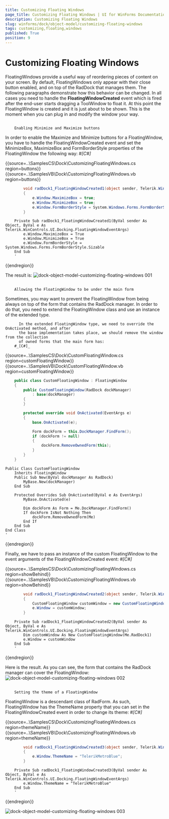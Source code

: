 ```yaml
---
title: Customizing Floating Windows
page_title: Customizing Floating Windows | UI for WinForms Documentation
description: Customizing Floating Windows
slug: winforms/dock/object-model/customizing-floating-windows
tags: customizing,floating,windows
published: True
position: 9
---
```


# Customizing Floating Windows



FloatingWindows provide a useful way of reordering pieces of content on your screen.
      By default, FloatingWindows only appear with their close button enabled, and
      on top of the RadDock that manages them. The following paragraphs demonstrate
      how this behavior can be changed. In all cases you need to handle the
      __FloatingWindowCreated__
      event which is fired after the end-user starts dragging a ToolWindow to float it.
      At this point the FloatingWindow is created and it is just about to be shown. This
      is the moment when you can plug in and modify the window your way.
      

## 
        Enabling Minimize and Maximize buttons
      

In order to enable the Maximize and Minimize buttons for a FloatingWindow,
          you have to handle the FloatingWindowCreated event and set the MinimizeBox, MaximizeBox
          and FormBorderStyle properties of the FloatingWindow the following way:
        #_[C#]_

	



{{source=..\SamplesCS\Dock\CustomizingFloatingWindows.cs region=buttons}} 
{{source=..\SamplesVB\Dock\CustomizingFloatingWindows.vb region=buttons}} 

````C#
        void radDock1_FloatingWindowCreated1(object sender, Telerik.WinControls.UI.Docking.FloatingWindowEventArgs e)
        {
            e.Window.MaximizeBox = true;
            e.Window.MinimizeBox = true;
            e.Window.FormBorderStyle = System.Windows.Forms.FormBorderStyle.Sizable;
        }
````
````VB.NET
    Private Sub radDock1_FloatingWindowCreated1(ByVal sender As Object, ByVal e As Telerik.WinControls.UI.Docking.FloatingWindowEventArgs)
        e.Window.MaximizeBox = True
        e.Window.MinimizeBox = True
        e.Window.FormBorderStyle = System.Windows.Forms.FormBorderStyle.Sizable
    End Sub
    '
````

{{endregion}} 




The result is:
        ![dock-object-model-customizing-floating-windows 001](images/dock-object-model-customizing-floating-windows001.png)

## 
        Allowing the FloatingWindow to be under the main form
      

Sometimes, you may want to prevent the FloatingWindow from being always on top
          of the form that contains the RadDock manager. In order to do that, you need to
          extend the FloatingWindow class and use an instance of the extended type.
     
          In the extended FloatingWindow type, we need to override the OnActivated method, and after
          the base implementation takes place, we should remove the window from the collection
          of owned forms that the main form has:
        #_[C#]_

	



{{source=..\SamplesCS\Dock\CustomFloatingWindow.cs region=customFloatingWindow}} 
{{source=..\SamplesVB\Dock\CustomFloatingWindow.vb region=customFloatingWindow}} 

````C#
    public class CustomFloatingWindow : FloatingWindow
    {
        public CustomFloatingWindow(RadDock dockManager)
            : base(dockManager)
        {
        }

        protected override void OnActivated(EventArgs e)
        {
            base.OnActivated(e);

            Form dockForm = this.DockManager.FindForm();
            if (dockForm != null)
            {
                dockForm.RemoveOwnedForm(this);
            }
        }
    }
````
````VB.NET
Public Class CustomFloatingWindow
    Inherits FloatingWindow
    Public Sub New(ByVal dockManager As RadDock)
        MyBase.New(dockManager)
    End Sub

    Protected Overrides Sub OnActivated(ByVal e As EventArgs)
        MyBase.OnActivated(e)

        Dim dockForm As Form = Me.DockManager.FindForm()
        If dockForm IsNot Nothing Then
            dockForm.RemoveOwnedForm(Me)
        End If
    End Sub
End Class
'
````

{{endregion}} 




Finally, we have to pass an instance of the custom FloatingWindow to the event arguments
          of the FloatingWindowCreated event:
        #_[C#]_

	



{{source=..\SamplesCS\Dock\CustomizingFloatingWindows.cs region=showBehind}} 
{{source=..\SamplesVB\Dock\CustomizingFloatingWindows.vb region=showBehind}} 

````C#
        void radDock1_FloatingWindowCreated2(object sender, Telerik.WinControls.UI.Docking.FloatingWindowEventArgs e)
        {
            CustomFloatingWindow customWindow = new CustomFloatingWindow(this.radDock1);
            e.Window = customWindow;
        }
````
````VB.NET
    Private Sub radDock1_FloatingWindowCreated2(ByVal sender As Object, ByVal e As Telerik.WinControls.UI.Docking.FloatingWindowEventArgs)
        Dim customWindow As New CustomFloatingWindow(Me.RadDock1)
        e.Window = customWindow
    End Sub
    '
````

{{endregion}} 




Here is the result. As you can see, the form that contains the RadDock manager can
          cover the FloatingWindow:
          ![dock-object-model-customizing-floating-windows 002](images/dock-object-model-customizing-floating-windows002.png)

## 
        Setting the theme of a FloatingWindow
      

FloatingWindow is a descendant class of RadForm. As such, FloatingWindow has the
          ThemeName property that you can set in the FloatingWindowCreated event in order to change
          its theme:
       #_[C#]_

	



{{source=..\SamplesCS\Dock\CustomizingFloatingWindows.cs region=themeName}} 
{{source=..\SamplesVB\Dock\CustomizingFloatingWindows.vb region=themeName}} 

````C#
        void radDock1_FloatingWindowCreated3(object sender, Telerik.WinControls.UI.Docking.FloatingWindowEventArgs e)
        {
            e.Window.ThemeName = "TelerikMetroBlue";
        }
````
````VB.NET
    Private Sub radDock1_FloatingWindowCreated3(ByVal sender As Object, ByVal e As Telerik.WinControls.UI.Docking.FloatingWindowEventArgs)
        e.Window.ThemeName = "TelerikMetroBlue"
    End Sub
    '
````

{{endregion}} 


![dock-object-model-customizing-floating-windows 003](images/dock-object-model-customizing-floating-windows003.png)

